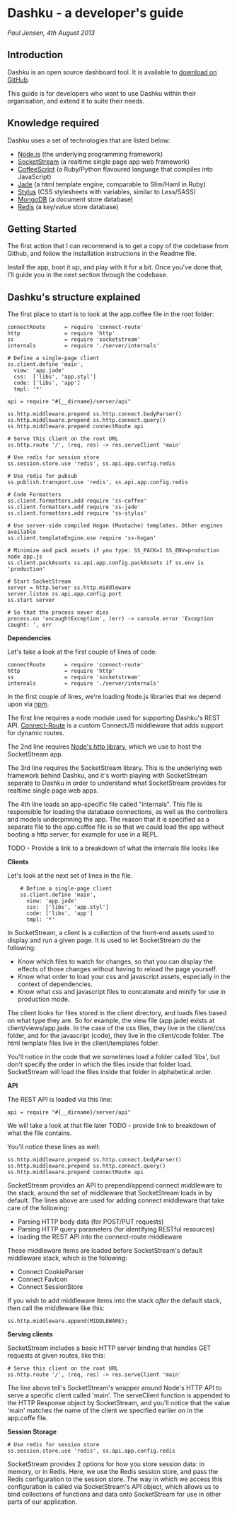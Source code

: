 Dashku - a developer's guide
===

_Paul Jensen, 4th August 2013_

Introduction
---

Dashku is an open source dashboard tool. It is available to [download on GitHub](https://github.com/Anephenix/dashku).

This guide is for developers who want to use Dashku within their organisation, and extend it to suite their needs.

Knowledge required
---

Dashku uses a set of technologies that are listed below:

- [Node.js](http://nodejs.org)         (the underlying programming framework)
- [SocketStream](https://github.com/socketstream/socketstream)    (a realtime single page app web framework)
- [CoffeeScript](http://coffeescript.org)    (a Ruby/Python flavoured language that compiles into JavaScript)
- [Jade](http://jade-lang.com/)      (a html template engine, comparable to Slim/Haml in Ruby)
- [Stylus](http://learnboost.github.io/stylus/) (CSS stylesheets with variables, similar to Less/SASS) 
- [MongoDB](http://mongodb.org)         (a document store database)
- [Redis](http://redis.io)           (a key/value store database)

Getting Started
---

The first action that I can recommend is to get a copy of the codebase from Github, and foliow the installation instructions in the Readme file.

Install the app, boot it up, and play with it for a bit. Once you've done that, I'll guide you in the next section through the codebase.

Dashku's structure explained
--- 

The first place to start is to look at the app.coffee file in the root folder:



    connectRoute      = require 'connect-route'
    http              = require 'http'
    ss                = require 'socketstream'
    internals         = require './server/internals'
    
    # Define a single-page client
    ss.client.define 'main',
      view: 'app.jade'
      css:  ['libs', 'app.styl']
      code: ['libs', 'app']
      tmpl: '*'
    
    api = require "#{__dirname}/server/api"
    
    ss.http.middleware.prepend ss.http.connect.bodyParser()
    ss.http.middleware.prepend ss.http.connect.query()
    ss.http.middleware.prepend connectRoute api
    
    # Serve this client on the root URL
    ss.http.route '/', (req, res) -> res.serveClient 'main'
    
    # Use redis for session store
    ss.session.store.use 'redis', ss.api.app.config.redis
    
    # Use redis for pubsub
    ss.publish.transport.use 'redis', ss.api.app.config.redis
    
    # Code Formatters
    ss.client.formatters.add require 'ss-coffee'
    ss.client.formatters.add require 'ss-jade'
    ss.client.formatters.add require 'ss-stylus'
    
    # Use server-side compiled Hogan (Mustache) templates. Other engines available
    ss.client.templateEngine.use require 'ss-hogan'
    
    # Minimize and pack assets if you type: SS_PACK=1 SS_ENV=production node app.js
    ss.client.packAssets ss.api.app.config.packAssets if ss.env is 'production'
    
    # Start SocketStream
    server = http.Server ss.http.middleware
    server.listen ss.api.app.config.port
    ss.start server
    
    # So that the process never dies
    process.on 'uncaughtException', (err) -> console.error 'Exception caught: ', err

__Dependencies__

Let's take a look at the first couple of lines of code:

    connectRoute      = require 'connect-route'
    http              = require 'http'
    ss                = require 'socketstream'
    internals         = require './server/internals'

In the first couple of lines, we're loading Node.js libraries that we depend upon via [npm](http://npmjs.org).

The first line requires a node module used for supporting Dashku's REST API. [Connect-Route](https://github.com/baryshev/connect-route) is a custom ConnectJS middleware that adds support for dynamic routes.

The 2nd line requires [Node's http library](http://nodejs.org/api/http.html), which we use to host the SocketStream app.

The 3rd line requires the SocketStream library. This is the underlying web framework behind Dashku, and it's worth playing with SocketStream separate to Dashku in order to understand what SocketStream provides for realtime single page web apps.

The 4th line loads an app-specific file called "internals". This file is responsible for loading the database connections, as well as the controllers and models underpinning the app. The reason that it is specified as a separate file to the app.coffee file is so that we could load the app without booting a http server, for example for use in a REPL.

TODO - Provide a link to a breakdown of what the internals file looks like

__Clients__

Let's look at the next set of lines in the file.

        # Define a single-page client
        ss.client.define 'main',
          view: 'app.jade'
          css:  ['libs', 'app.styl']
          code: ['libs', 'app']
          tmpl: '*'

In SocketStream, a client is a collection of the front-end assets used to display and run a given page. It is used to let SocketStream do the following:

- Know which files to watch for changes, so that you can display the effects of those changes without having to reload the page yourself.
- Know what order to load your css and javascript assets, especially in the context of dependencies.
- Know what css and javascript files to concatenate and minify for use in production mode. 

The client looks for files stored in the client directory, and loads files based on what type they are. So for example, the view file (app.jade) exists at client/views/app.jade. In the case of the css files, they live in the client/css folder, and for the javascript (code), they live in the client/code folder. The html template files live in the client/templates folder.

You'll notice in the code that we sometimes load a folder called 'libs', but don't specify the order in which the files inside that folder load. SocketStream will load the files inside that folder in alphabetical order.

__API__

The REST API is loaded via this line:

    api = require "#{__dirname}/server/api"

We will take a look at that file later TODO - provide link to breakdown of what the file contains.

You'll notice these lines as well:

    ss.http.middleware.prepend ss.http.connect.bodyParser()
    ss.http.middleware.prepend ss.http.connect.query()
    ss.http.middleware.prepend connectRoute api

SocketStream provides an API to prepend/append connect middleware to the stack, around the set of middleware that SocketStream loads in by default. The lines above are used for adding connect middleware that take care of the following:

- Parsing HTTP body data (for POST/PUT requests)
- Parsing HTTP query parameters (for identifying RESTful resources)
- loading the REST API into the connect-route middleware

These middleware items are loaded before SocketStream's default middleware stack, which is the following:

- Connect CookieParser
- Connect FavIcon
- Connect SessionStore

If you wish to add middleware items into the stack _after_ the default stack, then call the middleware like this:

    ss.http.middleware.append(MIDDLEWARE);

__Serving clients__

SocketStream includes a basic HTTP server binding that handles GET requests at given routes, like this:

    # Serve this client on the root URL
    ss.http.route '/', (req, res) -> res.serveClient 'main'

The line above tell's SocketStream's wrapper around Node's HTTP API to serve a specific client called 'main'. The serveClient function is appended to the HTTP Response object by SocketStream, and you'll notice that the value 'main' matches the name of the client we specified earlier on in the app.coffe file.

__Session Storage__

    # Use redis for session store
    ss.session.store.use 'redis', ss.api.app.config.redis

SocketStream provides 2 options for how you store session data: in memory, or in Redis. Here, we use the Redis session store, and pass the Redis configuration to the session store. The way in which we access this configuration is called via SocketStream's API object, which allows us to bind collections of functions and data onto SocketStream for use in other parts of our application.